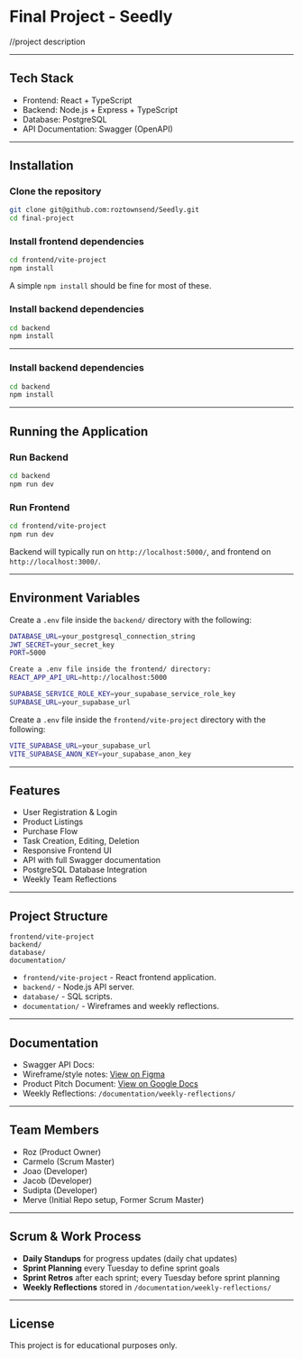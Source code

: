 # Final Project - Seedly

//project description

---

## Tech Stack

- Frontend: React + TypeScript
- Backend: Node.js + Express + TypeScript
- Database: PostgreSQL
- API Documentation: Swagger (OpenAPI)

---

## Installation

### Clone the repository

```bash
git clone git@github.com:roztownsend/Seedly.git
cd final-project
```

### Install frontend dependencies

```bash
cd frontend/vite-project
npm install
```
A simple `npm install` should be fine for most of these.


### Install backend dependencies

```bash
cd backend
npm install
```
---

### Install backend dependencies

```bash
cd backend
npm install
```
---

## Running the Application

### Run Backend

```bash
cd backend
npm run dev
```

### Run Frontend

```bash
cd frontend/vite-project
npm run dev
```

Backend will typically run on `http://localhost:5000/`, and frontend on `http://localhost:3000/`.

---

## Environment Variables

Create a `.env` file inside the `backend/` directory with the following:

```bash
DATABASE_URL=your_postgresql_connection_string
JWT_SECRET=your_secret_key
PORT=5000

Create a .env file inside the frontend/ directory:
REACT_APP_API_URL=http://localhost:5000

SUPABASE_SERVICE_ROLE_KEY=your_supabase_service_role_key
SUPABASE_URL=your_supabase_url

```
Create a `.env` file inside the `frontend/vite-project` directory with the following:

```bash
VITE_SUPABASE_URL=your_supabase_url
VITE_SUPABASE_ANON_KEY=your_supabase_anon_key
```

---

## Features

- User Registration & Login
- Product Listings
- Purchase Flow
- Task Creation, Editing, Deletion
- Responsive Frontend UI
- API with full Swagger documentation
- PostgreSQL Database Integration
- Weekly Team Reflections

---

## Project Structure

```
frontend/vite-project
backend/
database/
documentation/
```

- `frontend/vite-project` - React frontend application.
- `backend/` - Node.js API server.
- `database/` - SQL scripts.
- `documentation/` - Wireframes and weekly reflections.

---

## Documentation

- Swagger API Docs:
- Wireframe/style notes: [View on Figma](https://www.figma.com/design/gMn627cuSapgWL1CenFnWa/Seedly-Wireframe?node-id=0-1&t=nsUu9aTIooXdR5Vv-1)
- Product Pitch Document: [View on Google Docs](https://docs.google.com/document/d/1KjFo1T9YKlO1MeHd6rgLfnSx8KKZHpXvHecRJZiAnIM/edit?usp=sharing)
- Weekly Reflections: `/documentation/weekly-reflections/`

---

## Team Members

- Roz (Product Owner)
- Carmelo (Scrum Master)
- Joao (Developer)
- Jacob (Developer)
- Sudipta (Developer)
- Merve (Initial Repo setup, Former Scrum Master)

---

## Scrum & Work Process

- **Daily Standups** for progress updates (daily chat updates)
- **Sprint Planning** every Tuesday to define sprint goals
- **Sprint Retros** after each sprint; every Tuesday before sprint planning
- **Weekly Reflections** stored in `/documentation/weekly-reflections/`

---

## License

This project is for educational purposes only.
